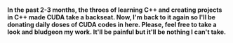 #### In the past 2-3 months, the throes of learning C++ and creating projects in C++ made CUDA take a backseat. Now, I'm back to it again so I'll be donating daily doses of CUDA codes in here. Please, feel free to take a look and bludgeon my work. It'll be painful but it'll be nothing I can't take. 


